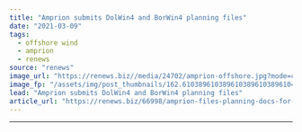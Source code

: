 ```yaml
---
title: "Amprion submits DolWin4 and BorWin4 planning files"
date: "2021-03-09"
tags: 
  - offshore wind
  - amprion
  - renews
source: "renews"
image_url: "https://renews.biz//media/24702/amprion-offshore.jpg?mode=crop&width=770&heightratio=0.6103896103896103896103896104&slimmage=true"
image_fp: "/assets/img/post_thumbnails/162.6103896103896103896103896104&slimmage=true"
lead: "Amprion submits DolWin4 and BorWin4 planning files"
article_url: "https://renews.biz/66998/amprion-files-planning-docs-for-german-offshore-grid-connections/"
---
```


---
